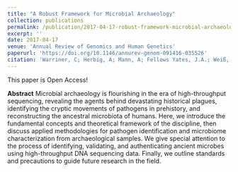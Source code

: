```yaml
---
title: "A Robust Framework for Microbial Archaeology"
collection: publications
permalink: /publication/2017-04-17-robust-framework-microbial-archaeology
excerpt: ''
date: 2017-04-17
venue: 'Annual Review of Genomics and Human Genetics'
paperurl: 'https://doi.org/10.1146/annurev-genom-091416-035526'
citation: 'Warriner, C; Herbig, A; Mann, A; Fellows Yates, J.A.; Weiß, C.L.; Burbano, H.A.; Orlando, L; Krause, J (2017). &quot;A Robust Framework for Microbial Archaeology&quot; <i>Annu. Rev. Genom. Hum. Genet. 2017</i>. 18:13.1-13.36 (OPEN ACCESS)'
---
```


This paper is Open Access!

**Abstract**
Microbial archaeology is flourishing in the era of high-throughput sequencing, revealing the agents behind devastating historical plagues, identifying the cryptic movements of pathogens in prehistory, and reconstructing the ancestral microbiota of humans. Here, we introduce the fundamental concepts and theoretical framework of the discipline, then discuss applied methodologies for pathogen identification and microbiome characterization from archaeological samples. We give special attention to the process of identifying, validating, and authenticating ancient microbes using high-throughput DNA sequencing data. Finally, we outline standards and precautions to guide future research in the field.